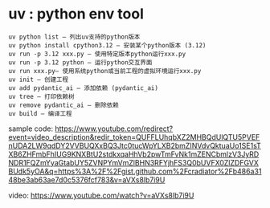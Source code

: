 uv : python env tool
=====================

```
uv python list — 列出uv支持的python版本
uv python install cpython3.12 — 安装某个python版本 (3.12)
uv run -p 3.12 xxx.py — 使用特定版本python运行xxx.py
uv run -p 3.12 python — 运行python交互界面
uv run xxx.py— 使用系统python或当前工程的虚拟环境运行xxx.py
uv init — 创建工程
uv add pydantic_ai — 添加依赖 (pydantic_ai)
uv tree — 打印依赖树
uv remove pydantic_ai — 删除依赖
uv build — 编译工程
```

sample code: https://www.youtube.com/redirect?event=video_description&redir_token=QUFFLUhqbXZ2MHBQdUlQTU5PVEFnUDA2LW9qdDY2VVBUQXxBQ3Jtc0tucWpYLXB2bmZINVdvQktuaUo1SE1sTXB6ZHFmbFhIUG9KNXBtU2stdkxqaHhVb2pwTmFvNk1mZENCbmlzV3JyRDNDR1FQZmYyaGtabUY5ZVNPYmVmZlBHN3RFYjhFS3Q0bUVFX0ZlZDFGVXBUdk5yOA&q=https%3A%2F%2Fgist.github.com%2Fcradiator%2Fb486a3148be3ab63ae7d0c5376fcf783&v=aVXs8lb7i9U

video: https://www.youtube.com/watch?v=aVXs8lb7i9U


